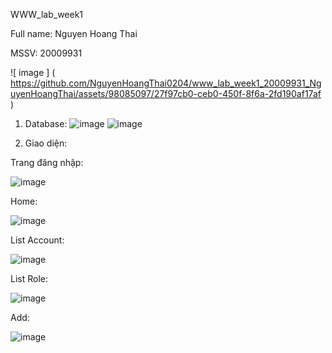  WWW_lab_week1 
 
 Full name: Nguyen Hoang Thai 
 
 MSSV: 20009931 
 
 ![ image ] ( https://github.com/NguyenHoangThai0204/www_lab_week1_20009931_NguyenHoangThai/assets/98085097/27f97cb0-ceb0-450f-8f6a-2fd190af17af ) 
 
 1. Database:
 ![image](https://github.com/NguyenHoangThai0204/www_lab_week1_20009931_NguyenHoangThai/assets/98085097/fee6cc85-610f-4e5d-adce-047b26908d6d)
 ![image](https://github.com/NguyenHoangThai0204/www_lab_week1_20009931_NguyenHoangThai/assets/98085097/100a1fef-ffa4-4a7d-8486-09543a331757)
 
2. Giao diện:
   
Trang đăng nhập:
   
 ![image](https://github.com/NguyenHoangThai0204/www_lab_week1_20009931_NguyenHoangThai/assets/98085097/60e0fd65-6532-4f4a-b4aa-22385e9689ce)

 Home:

 ![image](https://github.com/NguyenHoangThai0204/www_lab_week1_20009931_NguyenHoangThai/assets/98085097/2da46067-9a4e-4b78-bd71-c17f2fb28c21)

 List Account:

 ![image](https://github.com/NguyenHoangThai0204/www_lab_week1_20009931_NguyenHoangThai/assets/98085097/2453f934-6569-4c3e-a398-e85d91894901)


 List Role:

 ![image](https://github.com/NguyenHoangThai0204/www_lab_week1_20009931_NguyenHoangThai/assets/98085097/d6edd133-3360-420d-a5d8-58e2daa336b7)

 Add:

 ![image](https://github.com/NguyenHoangThai0204/www_lab_week1_20009931_NguyenHoangThai/assets/98085097/fe23c63e-aab4-4d7d-ab4b-7c342f70c353)




 

